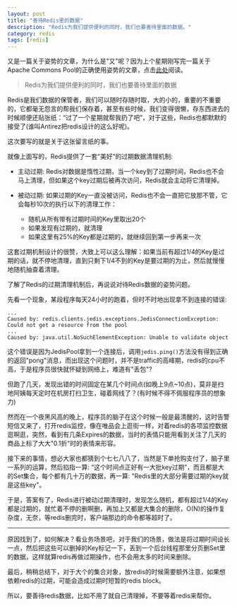 ```yaml
---
layout: post
title: "善待Redis里的数据"
description: "Redis为我们提供便利的同时，我们也要善待里面的数据。"
category: redis
tags: [redis]
---
```


又是一篇关于姿势的文章，为什么是"又"呢？因为上个星期刚写完一篇关于Apache Commons Pool的正确使用姿势的文章，点击[此处](http://neway6655.github.io/commons-pool,%20java/2015/12/12/ApacheCommonsPool%E6%95%85%E4%BA%8B%E4%B8%80%E5%88%99.html)阅读。

>Redis为我们提供便利的同时，我们也要善待里面的数据

Redis是我们数据的保管者，我们可以随时存随时取，大的小的，重要的不重要的，它都毫无怨言的帮我们保存着，甚至有些时候，我们变得很懒，存东西进去的时候顺便还贴张纸：“过了一个星期就帮我扔了吧”，对于这些，Redis也都默默的接受了(谁叫Antirez把redis设计的这么好呢)。

这次要写的就是关于这张留言纸的事。

就像上面写的，Redis提供了一套“美好”的过期数据清理机制:

* 主动过期: Redis对数据是惰性过期，当一个key到了过期时间，Redis也不会马上清理，但如果这个key过期后被再次访问，Redis就会主动将它清理掉。

* 被动过期: 如果过期的Key一直没被访问，Redis也不会一直把它放那不管，它会每秒10次的执行以下的清理工作：
	* 随机从所有带有过期时间的Key里取出20个
	* 如果发现有过期的，就清理
	* 如果这里有25%的Key都是过期的，就继续回到第一步再来一次
	
这套过期机制设计的很赞，大致上可以这么理解：如果当前有超过1/4的Key是过期的话，就不停地清理，直到只剩下1/4不到的Key是要过期的为止，然后就慢慢地随机抽查着清理。

了解了Redis的过期清理机制后，再说说对待Redis数据的姿势问题。

先看一个现象，某段程序每天24小时的跑着，但时不时地出现拿不到连接的错误:

```
...
Caused by: redis.clients.jedis.exceptions.JedisConnectionException: Could not get a resource from the pool
...
Caused by: java.util.NoSuchElementException: Unable to validate object
```
这个错误是因为JedisPool拿到一个连接后，调用```jedis.ping()```方法没有得到正确的返回"pong"消息，而出现这个问题时，并不是traffic的高峰期，redis的cpu不高，于是程序员很快就怀疑到网络上，难道有"丢包"?

但跑了几天，发现出错的时间固定在某几个时间点(如晚上9点~10点)，莫非是扫地阿姨每天定时在机房打扫卫生，碰着网线了？(有时候不得不佩服程序员的想象力)

然而在一个夜黑风高的晚上，程序员的脑子在这个时候一般是最清醒的，这时告警短信又来了，打开redis监控，像在唯品会上逛街一样，对着redis的各项监控数据逛啊逛，突然，看到有几条Expires的数据，当时的表情只能用看到关注了几天的商品上标了大大"0.1折"时的表情来形容。

接下来的事情，想必大家也都猜到个七七八八了，当然是下单抢购支付了，脑子里一系列的运算，然后掐指一算: “这个时间点正好有一大批key过期”，而且都是大的Set集合，每个都有几十万的数据，再一算: "Redis里的大部分需要过期的key就是这些key"。

于是，答案有了，Redis进行被动过期清理时，发现怎么随机，都有超过1/4的Key都是过期的，就忙着不停的删啊删，再加上又都是大集合的删除，O(N)的操作复杂度，无奈，等redis删完时，客户端那边的命令都等超时了。

----------

原因找到了，如何解决？看业务场景吧，对于我们的场景，做法是将过期时间设长一点，然后把这些可以删掉的Key标记一下，丢到一个后台线程那里分页删Set里的数据，这样就算redis再做过期操作，也不会用太多的时间来删除。

最后，稍稍总结下，对于大个的集合对象，放redis的时候需要额外注意，如果想依赖redis的过期，可能会造成过期时短暂的redis block。

所以，要善待redis数据，比如不用了就自己清理掉，不要等着redis来帮你。